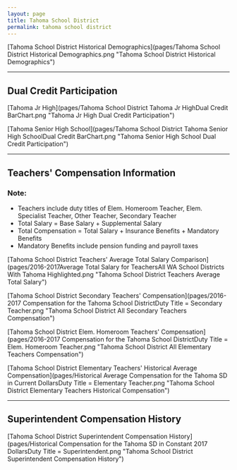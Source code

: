 ```yaml
---
layout: page
title: Tahoma School District
permalink: tahoma school district
---
```



[Tahoma School District Historical Demographics](pages/Tahoma School District Historical Demographics.png "Tahoma School District Historical Demographics")

___

## Dual Credit Participation

[Tahoma Jr High](pages/Tahoma School District Tahoma Jr HighDual Credit BarChart.png "Tahoma Jr High Dual Credit Participation")

[Tahoma Senior High School](pages/Tahoma School District Tahoma Senior High SchoolDual Credit BarChart.png "Tahoma Senior High School Dual Credit Participation")


___

## Teachers' Compensation Information
### Note:
- Teachers include duty titles of Elem. Homeroom Teacher, Elem. Specialist Teacher, Other Teacher, Secondary Teacher
- Total Salary = Base Salary + Supplemental Salary
- Total Compensation = Total Salary + Insurance Benefits + Mandatory Benefits
- Mandatory Benefits include pension funding and payroll taxes

[Tahoma School District Teachers' Average Total Salary Comparison](pages/2016-2017Average Total Salary for TeachersAll WA School Districts With Tahoma Highlighted.png "Tahoma School District Teachers Average Total Salary")

[Tahoma School District Secondary Teachers' Compensation](pages/2016-2017 Compensation for the Tahoma School DistrictDuty Title = Secondary Teacher.png "Tahoma School District All Secondary Teachers Compensation")

[Tahoma School District Elem. Homeroom Teachers' Compensation](pages/2016-2017 Compensation for the Tahoma School DistrictDuty Title = Elem. Homeroom Teacher.png "Tahoma School District All Elementary Teachers Compensation")

[Tahoma School District Elementary Teachers' Historical Average Compensation](pages/Historical Average Compensation for the Tahoma SD in Current DollarsDuty Title = Elementary Teacher.png "Tahoma School District Elementary Teachers Historical Compensation")


___

## Superintendent Compensation History

[Tahoma School District Superintendent Compensation History](pages/Historical Compensation for the Tahoma SD in Constant 2017 DollarsDuty Title = Superintendent.png "Tahoma School District Superintendent Compensation History")

